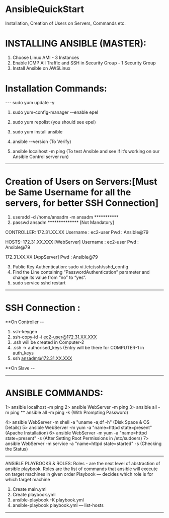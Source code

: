 # AnsibleQuickStart
Installation, Creation of Users on Servers, Commands etc.


# INSTALLING ANSIBLE (MASTER):

1) Choose Linux AMI - 3 Instances
2) Enable ICMP All Traffic and SSH in Security Group - 1 Security Group
3) Install Ansible on AWSLinux

# Installation Commands:

--- sudo yum update -y
1) sudo yum-config-manager --enable epel

2) sudo yum repolist (you should see epel)

3) sudo yum install ansible

4) ansible --version (To Verify)

5) ansible localhost -m ping (To test Ansible and see if it’s working on our Ansible Control server run)

----------------------------------------------------------------------------------------

# Creation of Users on Servers:[Must be Same Username for all the servers, for better SSH Connection]

1) useradd -d /home/ansadm -m ansadm ***********
2) passwd ansadm **************  [Not Mandatory]

CONTROLLER: 172.31.XX.XX
Username : ec2-user
Pwd : Ansible@79

HOSTS: 172.31.XX.XXX  [WebServer]
Username : ec2-user
Pwd : Ansible@79

172.31.XX.XX [AppServer]
Pwd : Ansible@79

3) Public Key Authentication: sudo vi /etc/ssh/sshd_config
4) Find the Line containing “PasswordAuthentication” parameter and change its value from “no” to “yes“.
5) sudo service sshd restart

----------------------------------------------------------------------------------------

# SSH Connection :

**On Controller --

1) ssh-keygen
2) ssh-copy-id -i ec2-user@172.31.XX.XXX
3) .ssh will be created in Computer-2
4) .ssh -> authorised_keys (Entry will be there for COMPUTER-1 in auth_keys
5) ssh ansadm@172.31.XX.XXX

**On Slave --

----------------------------------------------------------------------------------------

# ANSIBLE COMMANDS:

1> ansible localhost -m ping
2> ansible WebServer -m ping
3> ansible all -m ping
** ansible all -m ping -k (With Prompting Password)

4> ansible WebServer -m shell -a "uname -a;df -h" (Disk Space & OS Details)
5> ansible WebServer -m yum -a "name=httpd state=present" (Apache Installation)
6> ansible WebServer -m yum -a "name=httpd state=present" -s (After Setting Root Permissions in /etc/sudoers)
7> ansible WebServer -m service -a "name=httpd state=started" -s (Checking the Status)

----------------------------------------------------------------------------------------

ANSIBLE PLAYBOOKS & ROLES:
Roles - are the next level of abstraction of ansible playbook. Roles are the list of commands that ansible will execute on target machines in given order
Playbook — decides which role is for which target machine

1) Create main.yml
2) Create playbook.yml
3) ansible-playbook -K playbook.yml
4) ansible-playbook playbook.yml — list-hosts
----------------------------------------------------------------------------------------
